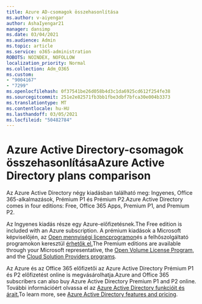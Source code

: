 ```yaml
---
title: Azure AD-csomagok összehasonlítása
ms.author: v-aiyengar
author: AshaIyengar21
manager: dansimp
ms.date: 03/04/2021
ms.audience: Admin
ms.topic: article
ms.service: o365-administration
ROBOTS: NOINDEX, NOFOLLOW
localization_priority: Normal
ms.collection: Adm_O365
ms.custom:
- "9004167"
- "7299"
ms.openlocfilehash: 0f37541be26d058b4d3c1da6925cd612f254fe38
ms.sourcegitcommit: 251e2e82571fb3bb1fbe3dbf7bfca30e004b3373
ms.translationtype: MT
ms.contentlocale: hu-HU
ms.lasthandoff: 03/05/2021
ms.locfileid: "50482784"
---
```

# <a name="azure-active-directory-plans-comparison"></a><span data-ttu-id="f75bf-102">Azure Active Directory-csomagok összehasonlítása</span><span class="sxs-lookup"><span data-stu-id="f75bf-102">Azure Active Directory plans comparison</span></span>

<span data-ttu-id="f75bf-103">Az Azure Active Directory négy kiadásban található meg: Ingyenes, Office 365-alkalmazások, Prémium P1 és Prémium P2.</span><span class="sxs-lookup"><span data-stu-id="f75bf-103">Azure Active Directory comes in four editions: Free, Office 365 Apps, Premium P1, and Premium P2.</span></span>

<span data-ttu-id="f75bf-104">Az Ingyenes kiadás része egy Azure-előfizetésnek.</span><span class="sxs-lookup"><span data-stu-id="f75bf-104">The Free edition is included with an Azure subscription.</span></span> <span data-ttu-id="f75bf-105">A prémium kiadások a Microsoft képviselőjén, az [Open mennyiségi licencprogramon](https://go.microsoft.com/fwlink/?linkid=2110873)és a felhőszolgáltató programokon keresztül [érhetők el.](https://go.microsoft.com/fwlink/?LinkId=614968&clcid=0x409)</span><span class="sxs-lookup"><span data-stu-id="f75bf-105">The Premium editions are available through your Microsoft representative, the [Open Volume License Program](https://go.microsoft.com/fwlink/?linkid=2110873), and the [Cloud Solution Providers programs](https://go.microsoft.com/fwlink/?LinkId=614968&clcid=0x409).</span></span>

<span data-ttu-id="f75bf-106">Az Azure és az Office 365 előfizetői az Azure Active Directory Prémium P1 és P2 előfizetést online is megvásárolhatja.</span><span class="sxs-lookup"><span data-stu-id="f75bf-106">Azure and Office 365 subscribers can also buy Azure Active Directory Premium P1 and P2 online.</span></span> <span data-ttu-id="f75bf-107">További információért olvassa el az [Azure Active Directory funkcióit és árait.](https://go.microsoft.com/fwlink/?linkid=2081447)</span><span class="sxs-lookup"><span data-stu-id="f75bf-107">To learn more, see [Azure Active Directory features and pricing](https://go.microsoft.com/fwlink/?linkid=2081447).</span></span>
